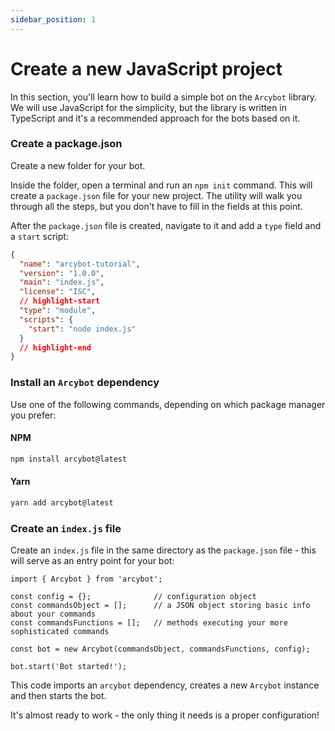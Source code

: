 ```yaml
---
sidebar_position: 1
---
```


# Create a new JavaScript project

In this section, you'll learn how to build a simple bot on the `Arcybot` library. We will use JavaScript for the simplicity, but the library is written in TypeScript and it's a recommended approach for the bots based on it.

### Create a package.json

Create a new folder for your bot.

Inside the folder, open a terminal and run an `npm init` command. This will create a `package.json` file for your new project. The utility will walk you through all the steps, but you don't have to fill in the fields at this point.

After the `package.json` file is created, navigate to it and add a `type` field and a `start` script:

```json title="package.json"
{
  "name": "arcybot-tutorial",
  "version": "1.0.0",
  "main": "index.js",
  "license": "ISC",
  // highlight-start
  "type": "module",
  "scripts": {
    "start": "node index.js"
  }
  // highlight-end
}
```

### Install an `Arcybot` dependency

Use one of the following commands, depending on which package manager you prefer:

#### NPM
```bash
npm install arcybot@latest
```

#### Yarn
```bash
yarn add arcybot@latest
```

### Create an `index.js` file

Create an `index.js` file in the same directory as the `package.json` file - this will serve as an entry point for your bot:

```tsx title="index.js"
import { Arcybot } from 'arcybot';

const config = {};              // configuration object
const commandsObject = [];      // a JSON object storing basic info about your commands
const commandsFunctions = [];   // methods executing your more sophisticated commands

const bot = new Arcybot(commandsObject, commandsFunctions, config);

bot.start('Bot started!');
```

This code imports an `arcybot` dependency, creates a new `Arcybot` instance and then starts the bot. 

It's almost ready to work - the only thing it needs is a proper configuration!
